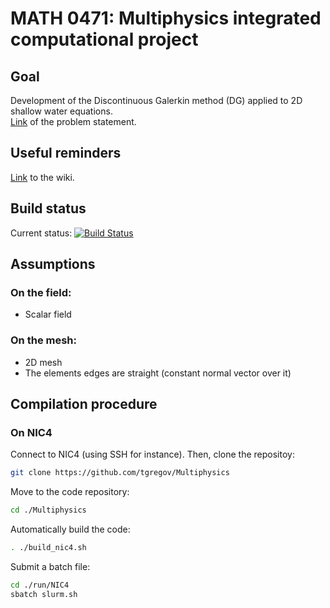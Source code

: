 # MATH 0471: Multiphysics integrated computational project 
## Goal
Development of the Discontinuous Galerkin method (DG) applied to 2D shallow water equations.  
[Link](http://www.montefiore.ulg.ac.be/~geuzaine/MATH0471/enonce2019.pdf) of the problem statement.

## Useful reminders
[Link](https://github.com/tgregov/Multiphysics/wiki) to the wiki.

## Build status 
Current status: [![Build Status](https://travis-ci.org/tgregov/Multiphysics.svg?branch=master)](https://travis-ci.org/tgregov/Multiphysics)

## Assumptions
### On the field:
* Scalar field

### On the mesh:
* 2D mesh
* The elements edges are straight (constant normal vector over it)

## Compilation procedure
### On NIC4
Connect to NIC4 (using SSH for instance). Then, clone the repositoy: 
```bash
git clone https://github.com/tgregov/Multiphysics
```
Move to the code repository:
```bash
cd ./Multiphysics
```
Automatically build the code:
```bash
. ./build_nic4.sh 
```
Submit a batch file:
```bash
cd ./run/NIC4
sbatch slurm.sh
```


